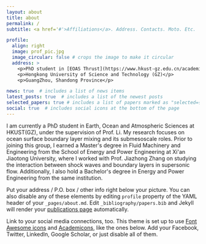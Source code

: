 ```yaml
---
layout: about
title: about
permalink: /
subtitle: <a href='#'>Affiliations</a>. Address. Contacts. Moto. Etc.

profile:
  align: right
  image: prof_pic.jpg
  image_circular: false # crops the image to make it circular
  address: >
    <p>PhD student in [EOAS Thrust](https://www.hkust-gz.edu.cn/academics/hubs-and-thrust-areas/function-hub/earth-ocean-and-atmospheric-sciences/)</p>
    <p>Hongkong University of Science and Technology (GZ)</p>
    <p>GuangZhou, Shandong Province</p>

news: true  # includes a list of news items
latest_posts: true  # includes a list of the newest posts
selected_papers: true # includes a list of papers marked as "selected={true}"
social: true  # includes social icons at the bottom of the page
---
```


I am currently a PhD student in Earth, Ocean and Atmospheric Sciences at HKUST(GZ), under the supervision of Prof. Li. My research focuses on ocean surface boundary layer mixing and its submesoscale roles. Prior to joining this group, I earned a Master's degree in Fluid Machinery and Engineering from the School of Energy and Power Engineering at Xi'an Jiaotong University, where I worked with Prof. Jiazhong Zhang on studying the interaction between shock waves and boundary layers in supersonic flow. Additionally, I also hold a Bachelor's degree in Energy and Power Engineering from the same institution.

Put your address / P.O. box / other info right below your picture. You can also disable any of these elements by editing `profile` property of the YAML header of your `_pages/about.md`. Edit `_bibliography/papers.bib` and Jekyll will render your [publications page](/al-folio/publications/) automatically.

Link to your social media connections, too. This theme is set up to use [Font Awesome icons](http://fortawesome.github.io/Font-Awesome/) and [Academicons](https://jpswalsh.github.io/academicons/), like the ones below. Add your Facebook, Twitter, LinkedIn, Google Scholar, or just disable all of them.
